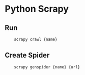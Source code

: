 # Python Scrapy

## Run

```bash
    scrapy crawl {name}
```

## Create Spider

```bash
    scrapy genspider {name} {url}
```